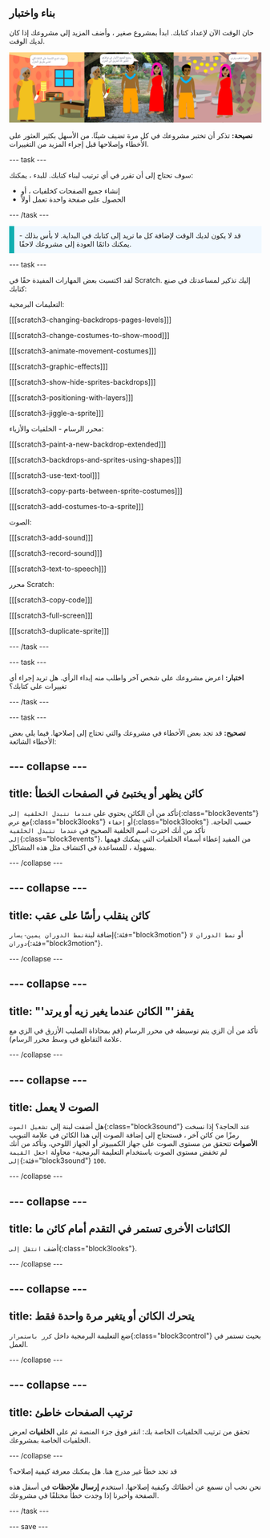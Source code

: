 ## بناء واختبار

حان الوقت الآن لإعداد كتابك. ابدأ بمشروع صغير ، وأضف المزيد إلى مشروعك إذا كان لديك الوقت.

![صفحات متعددة لمشروع الكتاب.](images/pages-rama.png)

**نصيحة:** تذكر أن تختبر مشروعك في كل مرة تضيف شيئًا. من الأسهل بكثير العثور على الأخطاء وإصلاحها قبل إجراء المزيد من التغييرات.

--- task ---

سوف تحتاج إلى أن تقرر في أي ترتيب لبناء كتابك. للبدء ، يمكنك:
- إنشاء جميع الصفحات كخلفيات ، أو
- الحصول على صفحة واحدة تعمل أولاً

--- /task ---

<p style="border-left: solid; border-width:10px; border-color: #0faeb0; background-color: aliceblue; padding: 10px;">
قد لا يكون لديك الوقت لإضافة كل ما تريد إلى كتابك في البداية. لا بأس بذلك - يمكنك دائمًا العودة إلى مشروعك لاحقًا. 
</p>

--- task ---

لقد اكتسبت بعض المهارات المفيدة حقًا في Scratch. إليك تذكير لمساعدتك في صنع كتابك:

التعليمات البرمجية:

[[[scratch3-changing-backdrops-pages-levels]]]

[[[scratch3-change-costumes-to-show-mood]]]

[[[scratch3-animate-movement-costumes]]]

[[[scratch3-graphic-effects]]]

[[[scratch3-show-hide-sprites-backdrops]]]

[[[scratch3-positioning-with-layers]]]

[[[scratch3-jiggle-a-sprite]]]

محرر الرسام - الخلفيات والأزياء:

[[[scratch3-paint-a-new-backdrop-extended]]]

[[[scratch3-backdrops-and-sprites-using-shapes]]]

[[[scratch3-use-text-tool]]]

[[[scratch3-copy-parts-between-sprite-costumes]]]

[[[scratch3-add-costumes-to-a-sprite]]]

الصوت:

[[[scratch3-add-sound]]]

[[[scratch3-record-sound]]]

[[[scratch3-text-to-speech]]]

محرر Scratch:

[[[scratch3-copy-code]]]

[[[scratch3-full-screen]]]

[[[scratch3-duplicate-sprite]]]


--- /task ---

--- task ---

**اختبار:** اعرض مشروعك على شخص آخر واطلب منه إبداء الرأي. هل تريد إجراء أي تغييرات على كتابك؟

--- /task ---

--- task ---

**تصحيح:** قد تجد بعض الأخطاء في مشروعك والتي تحتاج إلى إصلاحها. فيما يلي بعض الأخطاء الشائعة:

--- collapse ---
---
title: كائن يظهر أو يختبئ في الصفحات الخطأ
---

تأكد من أن الكائن يحتوي على `عندما تتبدل الخلفية إلى`{:class="block3events"} مع `عرض`{:class="block3looks"} أو `إخفاء`{:class="block3looks"} حسب الحاجة. تأكد من أنك اخترت اسم الخلفية الصحيح في `عندما تتبدل الخلفية إلى`{:class="block3events"}. من المفيد إعطاء أسماء الخلفيات التي يمكنك فهمها بسهولة ، للمساعدة في اكتشاف مثل هذه المشاكل.

--- /collapse ---

--- collapse ---
---
title: كائن ينقلب رأسًا على عقب
---

إضافة لبنة`نمط الدوران يمين-يسار`{:فئة="block3motion"} أو `نمط الدوران لا دوران`{:فئة="block3motion"}.

--- /collapse ---

--- collapse ---
---
title: "'يقفز'" الكائن عندما يغير زيه أو يرتد
---

تأكد من أن الزي يتم توسيطه في محرر الرسام (قم بمحاذاة الصليب الأزرق في الزي مع علامة التقاطع في وسط محرر الرسام).

--- /collapse ---

--- collapse ---
---
title: الصوت لا يعمل
---

هل أضفت لبنة إلى `تشغيل الصوت`{:class="block3sound"} عند الحاجة؟ إذا نسخت رمزًا من كائن آخر ، فستحتاج إلى إضافة الصوت إلى هذا الكائن في علامة التبويب **الأصوات** تتحقق من مستوى الصوت على جهاز الكمبيوتر أو الجهاز اللوحي، وتأكد من أنك لم تخفض مستوى الصوت باستخدام التعليمة البرمجية- محاولة `اجعل القيمة إلى`{:فئة="block3sound"} `100`.

--- /collapse ---

--- collapse ---
---
title: الكائنات الأخرى تستمر في التقدم أمام كائن ما
---

أضف `انتقل إلى`{:class="block3looks"}.

--- /collapse ---

--- collapse ---
---
title: يتحرك الكائن أو يتغير مرة واحدة فقط
---

ضع التعليمة البرمجية داخل `كرر باستمرار`{:class="block3control"} بحيث تستمر في العمل.

--- /collapse ---

--- collapse ---
---
title: ترتيب الصفحات خاطئ
---

تحقق من ترتيب الخلفيات الخاصة بك: انقر فوق جزء المنصة ثم على **الخلفيات** لعرض الخلفيات الخاصة بمشروعك.

--- /collapse ---

قد تجد خطأ غير مدرج هنا. هل يمكنك معرفة كيفية إصلاحه؟

نحن نحب أن نسمع عن أخطائك وكيفية إصلاحها. استخدم **إرسال ملاحظات** في أسفل هذه الصفحة وأخبرنا إذا وجدت خطأً مختلفًا في مشروعك.

--- /task ---


--- save ---
